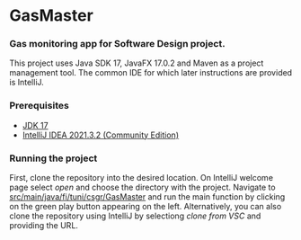 # GasMaster
### Gas monitoring app for Software Design project.

This project uses Java SDK 17, JavaFX 17.0.2 and Maven as a project management tool.
The common IDE for which later instructions are provided is IntelliJ.

### Prerequisites
- [JDK 17](https://www.oracle.com/java/technologies/downloads/)
- [IntelliJ IDEA 2021.3.2 (Community Edition)](https://www.jetbrains.com/idea/download/)

### Running the project
First, clone the repository into the desired location. On IntelliJ welcome page select *open* and choose the directory with the project.
Navigate to [src/main/java/fi/tuni/csgr/GasMaster](src/main/java/fi/tuni/csgr/GasMaster.java) and run the main function by clicking on the green play button appearing
on the left. Alternatively, you can also clone the repository using IntelliJ by selectiong *clone from VSC* and providing the URL.
